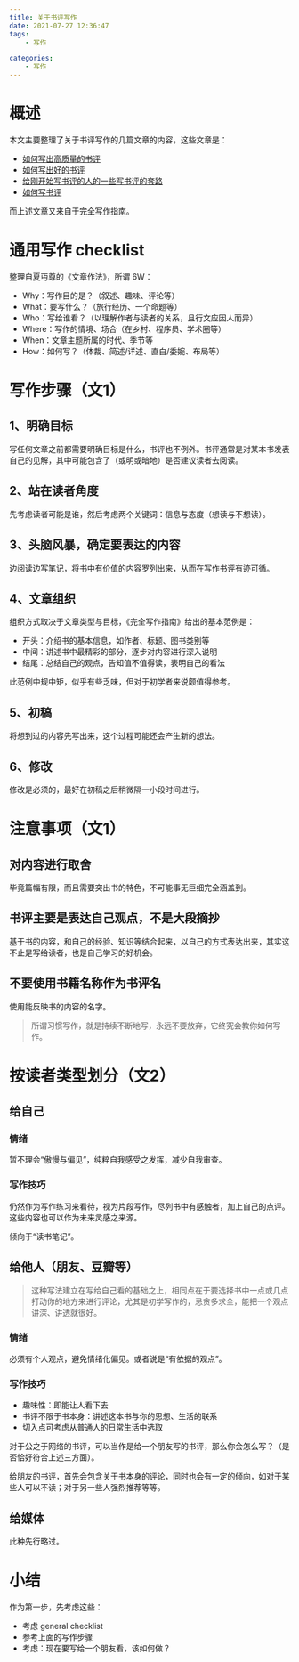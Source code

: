 ```yaml
---
title: 关于书评写作
date: 2021-07-27 12:36:47
tags:
    - 写作

categories:
    - 写作
---
```


# 概述

本文主要整理了关于书评写作的几篇文章的内容，这些文章是：

* [如何写出高质量的书评](https://book.douban.com/review/8374678/)
* [如何写出好的书评](https://www.zhihu.com/question/20750866/answer/32340974)
* [给刚开始写书评的人的一些写书评的套路](https://www.jianshu.com/p/a973416be1a7)
* [如何写书评](https://www.essaymon.com/how-to-write-a-book-review-guide.html)

而上述文章又来自于[完全写作指南](https://book.douban.com/subject/26952635/)。

# 通用写作 checklist

整理自夏丏尊的《文章作法》，所谓 6W：

* Why：写作目的是？（叙述、趣味、评论等）
* What：要写什么？（旅行经历、一个命题等）
* Who：写给谁看？（以理解作者与读者的关系，且行文应因人而异）
* Where：写作的情境、场合（在乡村、程序员、学术圈等）
* When：文章主题所属的时代、季节等
* How：如何写？（体裁、简述/详述、直白/委婉、布局等）

# 写作步骤（文1）

## 1、明确目标

写任何文章之前都需要明确目标是什么，书评也不例外。书评通常是对某本书发表自己的见解，其中可能包含了（或明或暗地）是否建议读者去阅读。

## 2、站在读者角度

先考虑读者可能是谁，然后考虑两个关键词：信息与态度（想读与不想读）。

## 3、头脑风暴，确定要表达的内容

边阅读边写笔记，将书中有价值的内容罗列出来，从而在写作书评有迹可循。

## 4、文章组织

组织方式取决于文章类型与目标，《完全写作指南》给出的基本范例是：

* 开头：介绍书的基本信息，如作者、标题、图书类别等
* 中间：讲述书中最精彩的部分，逐步对内容进行深入说明
* 结尾：总结自己的观点，告知值不值得读，表明自己的看法

此范例中规中矩，似乎有些乏味，但对于初学者来说颇值得参考。

## 5、初稿

将想到过的内容先写出来，这个过程可能还会产生新的想法。

## 6、修改

修改是必须的，最好在初稿之后稍微隔一小段时间进行。

# 注意事项（文1）

## 对内容进行取舍
毕竟篇幅有限，而且需要突出书的特色，不可能事无巨细完全涵盖到。

## 书评主要是表达自己**观点**，不是大段**摘抄**

基于书的内容，和自己的经验、知识等结合起来，以自己的方式表达出来，其实这不止是写给读者，也是自己学习的好机会。

## 不要使用书籍名称作为书评名

使用能反映书的内容的名字。

> 所谓习惯写作，就是持续不断地写，永远不要放弃，它终究会教你如何写作。

# 按读者类型划分（文2）

## 给自己

### 情绪

暂不理会“傲慢与偏见”，纯粹自我感受之发挥，减少自我审查。

### 写作技巧

仍然作为写作练习来看待，视为片段写作，尽列书中有感触者，加上自己的点评。这些内容也可以作为未来灵感之来源。

倾向于“读书笔记”。

## 给他人（朋友、豆瓣等）

> 这种写法建立在写给自己看的基础之上，相同点在于要选择书中一点或几点打动你的地方来进行评论，尤其是初学写作的，忌贪多求全，能把一个观点讲深、讲透就很好。

### 情绪

必须有个人观点，避免情绪化偏见。或者说是“有依据的观点”。

### 写作技巧

* 趣味性：即能让人看下去
* 书评不限于书本身：讲述这本书与你的思想、生活的联系
* 切入点可考虑从普通人的日常生活中选取

对于公之于网络的书评，可以当作是给一个朋友写的书评，那么你会怎么写？（是否恰好符合上述三方面）。

给朋友的书评，首先会包含关于书本身的评论，同时也会有一定的倾向，如对于某些人可以不读；对于另一些人强烈推荐等等。

## 给媒体

此种先行略过。

# 小结

作为第一步，先考虑这些：

* 考虑 general checklist
* 参考上面的写作步骤
* 考虑：现在要写给一个朋友看，该如何做？

